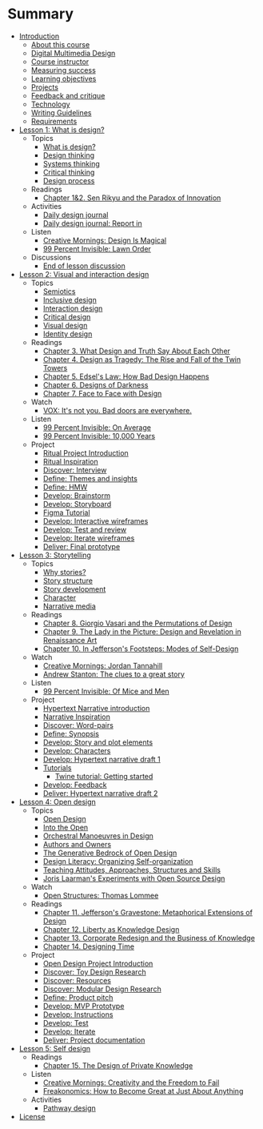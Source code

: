 # Summary

* [Introduction](README.md)
    * [About this course](introduction/about-this-course.md)
    * [Digital Multimedia Design](introduction/digital_multimedia_design.md)
    * [Course instructor](introduction/instructor.md)
    * [Measuring success](introduction/measuring_success.md)
    * [Learning objectives](introduction/learning-objectives.md)
    * [Projects](introduction/projects.md)
    * [Feedback and critique](introduction/feedback-and-critique.md)
    * [Technology](introduction/technology.md)
    * [Writing Guidelines](introduction/writing_guidelines.md)
    * [Requirements](introduction/requirements.md)
* [Lesson 1: What is design?](lessons/introduction-what-is-design.md)
    * Topics
        * [What is design?](topics/what_is_design.md)
        * [Design thinking](topics/design_thinking.md)
        * [Systems thinking](topics/systems_thinking.md)
        * [Critical thinking](topics/critical_thinking.md)
        * [Design process](topics/design-process.md)
    * Readings
        * [Chapter 1&2. Sen Rikyu and the Paradox of Innovation](reading-reflections/chapter_1_sen_rikyu_and_the_paradox_of_innovation.md)
    * Activities
        * [Daily design journal](practice/daily_design_journal.md)
        * [Daily design journal: Report in](practice/daily-design-journal-report-in.md)
    * Listen
        * [Creative Mornings: Design Is Magical](listening/creative_mornings_design_is_magical.md)
        * [99 Percent Invisible: Lawn Order](listening/lawn_order.md)
    * Discussions
        * [End of lesson discussion](lessons/what-is-design/end_of_lesson_discussion.md)
* [Lesson 2: Visual and interaction design](lessons/introduction-visual-and-interaction-design.md)
    * Topics
        * [Semiotics](topics/semiotics.md)
        * [Inclusive design](topics/inclusive-design.md)
        * [Interaction design](topics/interaction_design.md)
        * [Critical design](topics/critical_design.md)
        * [Visual design](topics/visual_design.md)
        * [Identity design](topics/identity-design.md)
    * Readings
        * [Chapter 3. What Design and Truth Say About Each Other](reading-reflections/chapter_3_what_design_and_truth_say_about_each_other.md)
        * [Chapter 4. Design as Tragedy: The Rise and Fall of the Twin Towers](reading-reflections/chapter-4-design-as-tragedy-the-rise-and-fall-of-the-twin-towers.md)
        * [Chapter 5. Edsel's Law: How Bad Design Happens](reading-reflections/chapter_5_edsels_law_how_bad_design_happens.md)
        * [Chapter 6. Designs of Darkness](reading-reflections/chapter_6_designs_of_darkness.md)
        * [Chapter 7. Face to Face with Design](reading-reflections/chapter_7_face_to_face_with_design.md)
    * Watch
        * [VOX: It's not you. Bad doors are everywhere.](lessons/introduction-visual-and-interaction-design/vox-its-not-you-bad-doors-are-everywhere.md)
    * Listen
        * [99 Percent Invisible: On Average](listening/99-percent-invisible-on-average.md)
        * [99 Percent Invisible: 10,000 Years](listening/99_percent_invisible_10,000_years.md)
    * Project
        * [Ritual Project Introduction](projects/ritual/ritual_project.md)
        * [Ritual Inspiration](projects/ritual/ritual-inspiration.md)
        * [Discover: Interview](projects/ritual/ritual_interview.md)
        * [Define: Themes and insights](projects/ritual/define-insights.md)
        * [Define: HMW](projects/ritual/define_hmw.md)
        * [Develop: Brainstorm](projects/ritual/develop-brainstorm.md)
        * [Develop: Storyboard](projects/ritual/develop_storyboard.md)
        * [Figma Tutorial](projects/ritual/prototype-tutorial.md)
        * [Develop: Interactive wireframes](projects/ritual/develop_prototype.md)
        * [Develop: Test and review](projects/ritual/develop_test_and_review.md)
        * [Develop: Iterate wireframes](projects/ritual/develop-iterate-prototype.md)
        * [Deliver: Final prototype](projects/ritual/deliver-final-prototype.md)
* [Lesson 3: Storytelling](lessons/introduction-storytelling.md)
    * Topics
        * [Why stories?](topics/narrative.md)
        * [Story structure](topics/narrative_structure.md)
        * [Story development](topics/organizing_story_development.md)
        * [Character](topics/character.md)
        * [Narrative media](topics/narrative-media.md)
    * Readings
        * [Chapter 8. Giorgio Vasari and the Permutations of Design](reading-reflections/chapter_8_giorgio_vasari_and_the_permutations_of_design.md)
        * [Chapter 9. The Lady in the Picture: Design and Revelation in Renaissance Art](reading-reflections/chapter_9_the_lady_in_the_picture_design_and_revelation_in_r.md)
        * [Chapter 10. In Jefferson's Footsteps: Modes of Self-Design](reading-reflections/chapter_10_in_jeffersons_footsteps_modes_of_self-design.md)
    * Watch
        * [Creative Mornings: Jordan Tannahill](watching/creative-mornings-jordan-tannahill.md)
        * [Andrew Stanton: The clues to a great story](watching/andrew-stanton-the-clues-to-a-great-story.md)
    * Listen
        * [99 Percent Invisible: Of Mice and Men](listening/99_percent_invisible_of_mice_and_men.md)
    * Project
        * [Hypertext Narrative introduction](projects/narrative/hypertext-narrative_civic_imagination_project.md)
        * [Narrative Inspiration](projects/narrative/narrative-inspiration.md)
        * [Discover: Word-pairs](projects/narrative/discover_focus_words.md)
        * [Define: Synopsis](projects/narrative/define_the_way_it_was.md)
        * [Develop: Story and plot elements](projects/narrative/develop_story_and_plot.md)
        * [Develop: Characters](projects/narrative/develop-characters.md)
        * [Develop: Hypertext narrative draft 1](projects/narrative/develop-hypertext-narrative-draft-1.md)
        * [Tutorials](projects/narrative/tutorials.md)
            * [Twine tutorial: Getting started](topics/twine-tutorial-getting-started.md)
        * [Develop: Feedback](projects/narrative/develop-feedback.md)
        * [Deliver: Hypertext narrative draft 2](projects/narrative/deliver-hypertext-narrative-draft-2.md)
* [Lesson 4: Open design](lessons/introduction-open-design.md)
    * Topics
        * [Open Design](topics/open_design.md)
        * [Into the Open](topics/into-the-open.md)
        * [Orchestral Manoeuvres in Design](topics/orchestral-manoeuvres-in-design.md)
        * [Authors and Owners](topics/authors-and-owners.md)
        * [The Generative Bedrock of Open Design](topics/the-generative-bedrock-of-open-design.md)
        * [Design Literacy: Organizing Self-organization](topics/design-literacy.md)
        * [Teaching Attitudes, Approaches, Structures and Skills](topics/teaching-attitudes-approaches-structures-and-skills.md)
        * [Joris Laarman's Experiments with Open Source Design](topics/joris-laarmans-experiments-with-open-source-design.md)
    * Watch
        * [Open Structures: Thomas Lommee](watching/open-structures-thomas-lommee.md)
    * Readings
        * [Chapter 11. Jefferson's Gravestone: Metaphorical Extensions of Design](reading-reflections/chapter_11_jeffersons_gravestone_metaphorical_extensions_of_d.md)
        * [Chapter 12. Liberty as Knowledge Design](reading-reflections/chapter_12_liberty_as_knowledge_design.md)
        * [Chapter 13. Corporate Redesign and the Business of Knowledge](reading-reflections/chapter_13_corporate_redesign_and_the_business_of_knowledge.md)
        * [Chapter 14. Designing Time](reading-reflections/chapter_14_designing_time.md)
    * Project
        * [Open Design Project Introduction](projects/open_design/open_design_project.md)
        * [Discover: Toy Design Research](projects/open_design/discover-toy-design-research.md)
        * [Discover: Resources](projects/open_design/discover_resources.md)
        * [Discover: Modular Design Research](projects/open_design/discover-modular-design-research.md)
        * [Define: Product pitch](projects/open_design/define-product-pitch.md)
        * [Develop: MVP Prototype](projects/open_design/develop_mvp_prototype.md)
        * [Develop: Instructions](projects/open_design/develop_instructions.md)
        * [Develop: Test](projects/open_design/develop_user_testing.md)
        * [Develop: Iterate](projects/open_design/develop-iterate.md)
        * [Deliver: Project documentation](projects/open_design/deliver_open_design.md)
* [Lesson 5: Self design](lessons/introduction-self-design.md)
    * Readings
        * [Chapter 15. The Design of Private Knowledge](reading-reflections/chapter_15_the_design_of_private_knowledge.md)
    * Listen
        * [Creative Mornings: Creativity and the Freedom to Fail](listening/creative_mornings_creativity_and_the_freedom_to_fa.md)
        * [Freakonomics: How to Become Great at Just About Anything](listening/freakonomics-how-to-become-great-at-just-about-anything.md)
    * Activities
        * [Pathway design](practice/pathway.md)
* [License](LICENSE.md)

